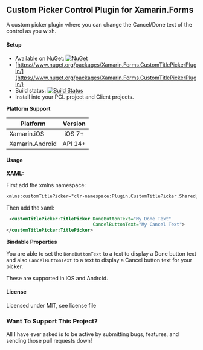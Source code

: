 ## Custom Picker Control Plugin for Xamarin.Forms

 A custom picker plugin where you can change the Cancel/Done text of the control as you wish.
 
#### Setup
* Available on NuGet: [![NuGet](https://img.shields.io/nuget/v/Xamarin.Forms.CustomTitlePickerPlugin.svg?label=NuGet)](https://www.nuget.org/packages/Xamarin.Forms.CustomTitlePickerPlugin/)
*  [https://www.nuget.org/packages/Xamarin.Forms.CustomTitlePickerPlugin/](https://www.nuget.org/packages/Xamarin.Forms.CustomTitlePickerPlugin/)
* Build status: [![Build Status](https://dev.azure.com/stugcearar/CustomTitlePickerPlugin/_apis/build/status/CustomTitlePickerPlugin-CI?branchName=master)](https://dev.azure.com/stugcearar/CustomTitlePickerPlugin/_build/latest?definitionId=2&branchName=master)
* Install into your PCL project and Client projects.


**Platform Support**

|Platform|Version|
| -------------------  | :------------------: |
|Xamarin.iOS|iOS 7+|
|Xamarin.Android|API 14+|

#### Usage

**XAML:**

First add the xmlns namespace:
```xml
xmlns:customTitlePicker="clr-namespace:Plugin.CustomTitlePicker.Shared;assembly=Plugin.CustomTitlePicker"
```

Then add the xaml:

```xml
 <customTitlePicker:TitlePicker DoneButtonText="My Done Text"
                                CancelButtonText="My Cancel Text">
</customTitlePicker:TitlePicker>
```

**Bindable Properties**

You are able to set the ```DoneButtonText``` to a text to display a Done button text and also ```CancelButtonText``` to a text to display a Cancel button text for your picker.

These are supported in iOS and Android.

#### License
Licensed under MIT, see license file


### Want To Support This Project?
All I have ever asked is to be active by submitting bugs, features, and sending those pull requests down!
